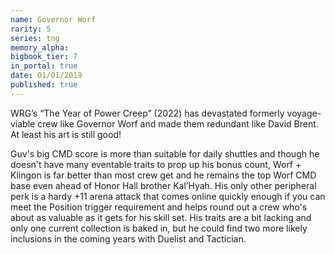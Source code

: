 ```yaml
---
name: Governor Worf
rarity: 5
series: tng
memory_alpha:
bigbook_tier: 7
in_portal: true
date: 01/01/2019
published: true
---
```


WRG’s “The Year of Power Creep” (2022) has devastated formerly voyage-viable crew like Governor Worf and made them redundant like David Brent.  At least his art is still good!

Guv's big CMD score is more than suitable for daily shuttles and though he doesn't have many eventable traits to prop up his bonus count, Worf + Klingon is far better than most crew get and he remains the top Worf CMD base even ahead of Honor Hall brother Kal’Hyah.  His only other peripheral perk is a hardy +11 arena attack that comes online quickly enough if you can meet the Position trigger requirement and helps round out a crew who's about as valuable as it gets for his skill set.  His traits are a bit lacking and only one current collection is baked in, but he could find two more likely inclusions in the coming years with Duelist and Tactician.
